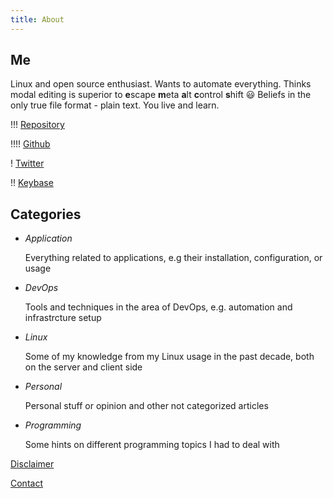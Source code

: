 ```yaml
---
title: About
---
```


## Me

Linux and open source enthusiast. Wants to automate everything. Thinks modal editing is superior to **e**scape **m**eta **a**lt **c**ontrol **s**hift 😃 Beliefs in the only true file format - plain text. You live and learn.

!!! [Repository](https://repo.rootknecht.net/explore)

!!!! [Github](https://github.com/Allaman)

! [Twitter](https://twitter.com/Allamann)

!! [Keybase](https://keybase.io/allaman)

## Categories

- *Application*

    Everything related to applications, e.g their installation, configuration, or usage

- *DevOps*

    Tools and techniques in the area of DevOps, e.g. automation and infrastrcture setup

- *Linux*

    Some of my knowledge from my Linux usage in the past decade, both on the server and client side

- *Personal*

    Personal stuff or opinion and other not categorized articles

- *Programming*

    Some hints on different programming topics I had to deal with
    
[Disclaimer](/disclaimer)

[Contact](/contact)
